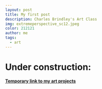 ```yaml
---
layout: post
title: My first post
description: Charles Brindley's Art Class 
img: extremeperspective_sc12.jpeg
color: 212121
author: me
tags:
  - art
---
```


<!-- * some text
{: toc} -->

# Under construction: 
[**Temporary link to my art projects**](http://biostat.mc.vanderbilt.edu/wiki/Main/SvetlanaEdenHobbies)
